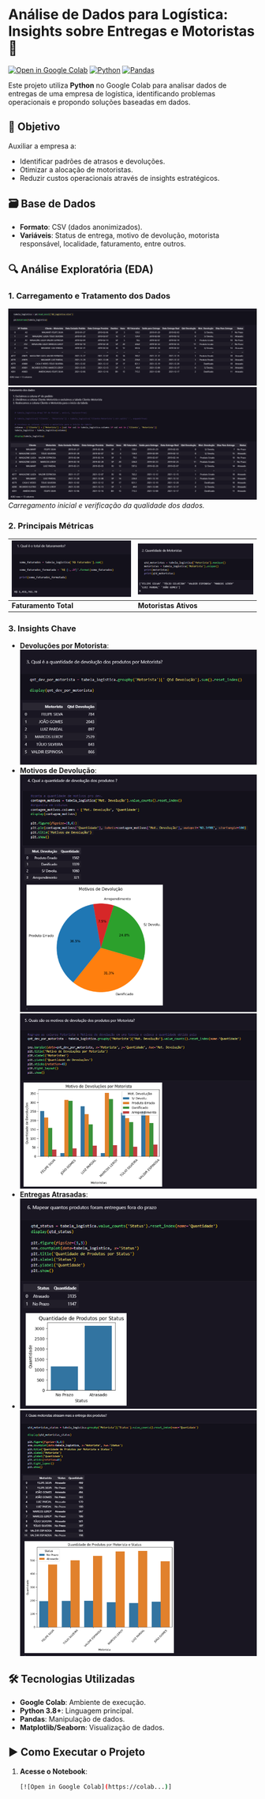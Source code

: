 # Análise de Dados para Logística: Insights sobre Entregas e Motoristas 🚚

[![Open in Google Colab](https://img.shields.io/badge/Google%20Colab-Abrir%20Notebook-blue?logo=google-colab)](https://colab.research.google.com/drive/1Q5VppeAhTqz1sqq732usRLHuRdTlovV2)
[![Python](https://img.shields.io/badge/Python-3.8%2B-blue?logo=python)](https://www.python.org/)
[![Pandas](https://img.shields.io/badge/Pandas-1.3.5-green?logo=pandas)](https://pandas.pydata.org/)

Este projeto utiliza **Python** no Google Colab para analisar dados de entregas de uma empresa de logística, identificando problemas operacionais e propondo soluções baseadas em dados.

## 📌 Objetivo

Auxiliar a empresa a:

- Identificar padrões de atrasos e devoluções.
- Otimizar a alocação de motoristas.
- Reduzir custos operacionais através de insights estratégicos.

## 🗃️ Base de Dados

- **Formato**: CSV (dados anonimizados).
- **Variáveis**: Status de entrega, motivo de devolução, motorista responsável, localidade, faturamento, entre outros.

## 🔍 Análise Exploratória (EDA)

### 1. Carregamento e Tratamento dos Dados

![](./img/carga-base-dados.png)
![](./img/tratamento-dados.png)
_Carregamento inicial e verificação da qualidade dos dados._

### 2. Principais Métricas

| ![](./img/total-faturamento.png) | ![](./img/qtd-motoristas.png) |
| -------------------------------- | ----------------------------- |
| **Faturamento Total**            | **Motoristas Ativos**         |

### 3. Insights Chave

- **Devoluções por Motorista**:  
  ![](./img/qnt-devolucao-por-mot.png)
- **Motivos de Devolução**:  
  ![](./img/motivos-dev.png)
  ![](./img/motivos-dev-por-motorista.png)
- **Entregas Atrasadas**:
- ![](./img/qnt-produtos-status.png)
  ![](./img/mot-atrasados-entrega.png)

## 🛠️ Tecnologias Utilizadas

- **Google Colab**: Ambiente de execução.
- **Python 3.8+**: Linguagem principal.
- **Pandas**: Manipulação de dados.
- **Matplotlib/Seaborn**: Visualização de dados.

## ▶️ Como Executar o Projeto

1. **Acesse o Notebook**:
   ```bash
   [![Open in Google Colab](https://colab...)]
   ```
